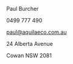 Paul Burcher

0499 777 490

<a href="mailto:paul@aquilaeco.com.au">paul@aquilaeco.com.au</a>

24 Alberta Avenue

Cowan NSW 2081
